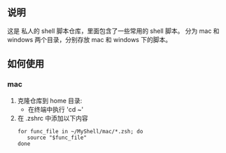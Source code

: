 ## 说明

这是 私人的 shell 脚本仓库，里面包含了一些常用的 shell 脚本。
分为 mac 和 windows 两个目录，分别存放 mac 和 windows 下的脚本。

## 如何使用

### mac

1. 克隆仓库到 home 目录:
   - 在终端中执行 'cd ~'
2. 在 .zshrc 中添加以下内容
   ```shell
   for func_file in ~/MyShell/mac/*.zsh; do
      source "$func_file"
   done
   ```

